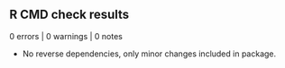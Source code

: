 ## R CMD check results

0 errors | 0 warnings | 0 notes

* No reverse dependencies, only minor changes included in package.
